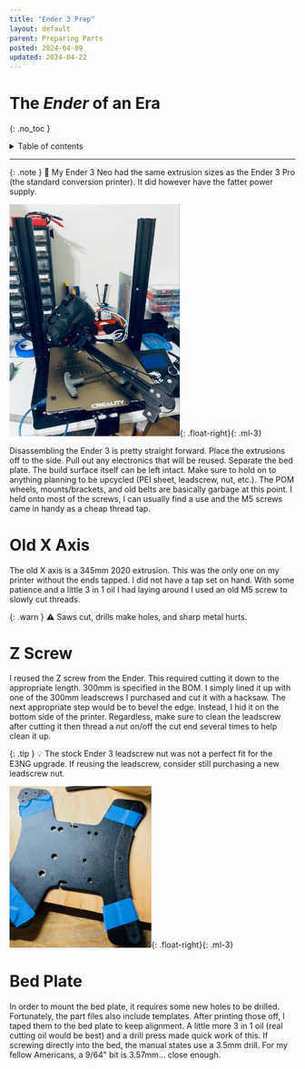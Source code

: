 ```yaml
--- 
title: "Ender 3 Prep"
layout: default
parent: Preparing Parts
posted: 2024-04-09
updated: 2024-04-22
---
```


# The *Ender* of an Era
{: .no_toc }

<details closed markdown="block">
  <summary>
    Table of contents
  </summary>
  {: .text-delta }
1. TOC
{:toc}
</details>

---

{: .note }
:pencil: My Ender 3 Neo had the same extrusion sizes as the Ender 3 Pro (the standard conversion printer). It did however have the fatter power supply.

<img src="/assets/ender_era.png" width="300" />{: .float-right}{: .ml-3}

Disassembling the Ender 3 is pretty straight forward. Place the extrusions off to the side. Pull out any electronics that will be reused. Separate the bed plate. The build surface itself can be left intact. Make sure to hold on to anything planning to be upcycled (PEI sheet, leadscrew, nut, etc.). The POM wheels, mounts/brackets, and old belts are basically garbage at this point. I held onto most of the screws, I can usually find a use and the M5 screws came in handy as a cheap thread tap.

# Old X Axis

The old X axis is a 345mm 2020 extrusion. This was the only one on my printer without the ends tapped. I did not have a tap set on hand. With some patience and a little 3 in 1 oil I had laying around I used an old M5 screw to slowly cut threads.

{: .warn }
:warning: Saws cut, drills make holes, and sharp metal hurts.

# Z Screw

I reused the Z screw from the Ender. This required cutting it down to the appropriate length. 300mm is specified in the BOM. I simply lined it up with one of the 300mm leadscrews I purchased and cut it with a hacksaw. The next appropriate step would be to bevel the edge. Instead, I hid it on the bottom side of the printer. Regardless, make sure to clean the leadscrew after cutting it then thread a nut on/off the cut end several times to help clean it up.

{: .tip }
:bulb: The stock Ender 3 leadscrew nut was not a perfect fit for the E3NG upgrade. If reusing the leadscrew, consider still purchasing a new leadscrew nut.

<img src="/assets/stock_bed.png" width="250" />{: .float-right}{: .ml-3}

# Bed Plate

In order to mount the bed plate, it requires some new holes to be drilled. Fortunately, the part files also include templates. After printing those off, I taped them to the bed plate to keep alignment. A little more 3 in 1 oil (real cutting oil would be best) and a drill press made quick work of this. If screwing directly into the bed, the manual states use a 3.5mm drill. For my fellow Americans, a 9/64" bit is 3.57mm... close enough.
